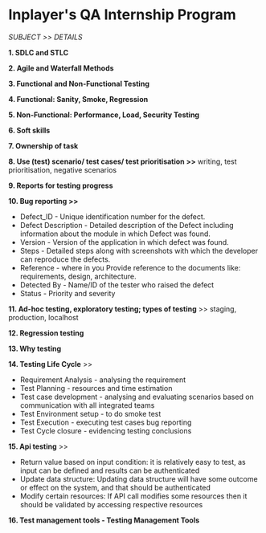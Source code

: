 # Inplayer's QA Internship Program 

_SUBJECT >> DETAILS_  

**1. SDLC and STLC**    

**2. Agile and Waterfall Methods**

**3. Functional and Non-Functional Testing**  

**4. Functional: Sanity, Smoke, Regression**

**5. Non-Functional: Performance, Load, Security Testing**

**6. Soft skills**  

**7. Ownership of task**  

**8. Use (test) scenario/ test cases/ test prioritisation >>** writing, test prioritisation, negative scenarios 

**9. Reports for testing progress**

**10. Bug reporting >>**

 - Defect_ID - Unique identification number for the defect.
 - Defect Description - Detailed description of the Defect including information about the module in which Defect was found.
 - Version - Version of the application in which defect was found.
 - Steps - Detailed steps along with screenshots with which the developer can reproduce the defects.
 - Reference - where in you Provide reference to the documents like: requirements, design, architecture.
 - Detected By - Name/ID of the tester who raised the defect
 - Status - Priority and severity
 
**11. Ad-hoc testing, exploratory testing; types of testing** >> staging, production, localhost   

**12. Regression testing**  

**13. Why testing**

**14. Testing Life Cycle** >> 

- Requirement Analysis - analysing the requirement
- Test Planning - resources and time estimation
- Test case development - analysing and evaluating scenarios based on communication with all integrated teams
- Test Environment setup - to do smoke test
- Test Execution - executing test cases bug reporting
- Test Cycle closure - evidencing testing conclusions 

**15. Api testing** >>

- Return value based on input condition: it is relatively easy to test, as input can be defined and results can be authenticated
- Update data structure: Updating data structure will have some outcome or effect on the system, and that should be authenticated
- Modify certain resources: If API call modifies some resources then it should be validated by accessing respective resources

**16. Test management tools - Testing Management Tools**
